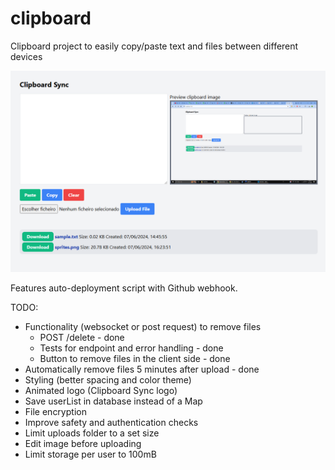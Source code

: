 # clipboard
Clipboard project to easily copy/paste text and files between different devices

![alt text](image-1.png)

Features auto-deployment script with Github webhook.


TODO:
- Functionality (websocket or post request) to remove files 
  - POST /delete - done
  - Tests for endpoint and error handling - done
  - Button to remove files in the client side - done
- Automatically remove files 5 minutes after upload - done
- Styling (better spacing and color theme)
- Animated logo (Clipboard Sync logo)
- Save userList in database instead of a Map
- File encryption
- Improve safety and authentication checks
- Limit uploads folder to a set size
- Edit image before uploading
- Limit storage per user to 100mB